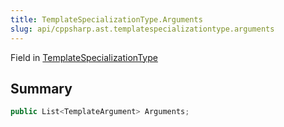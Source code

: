 ```yaml
---
title: TemplateSpecializationType.Arguments
slug: api/cppsharp.ast.templatespecializationtype.arguments
---
```

Field in [TemplateSpecializationType](/api/cppsharp/ast/templatespecializationtype)

## Summary



```csharp
public List<TemplateArgument> Arguments;
```

